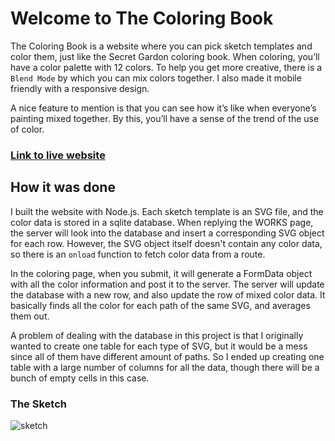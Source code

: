 # Welcome to The Coloring Book

The Coloring Book is a website where you can pick sketch templates and color them, just like the Secret Gardon coloring book. When coloring, you’ll have a color palette with 12 colors. To help you get more creative, there is a `Blend Mode` by which you can mix colors together. I also made it mobile friendly with a responsive design.

A nice feature to mention is that you can see how it’s like when everyone’s painting mixed together. By this, you’ll have a sense of the trend of the use of color. 

### [Link to live website](thecoloringbook.herokuapp.com)

## How it was done

I built the website with Node.js. Each sketch template is an SVG file, and the color data is stored in a sqlite database. When replying the WORKS page, the server will look into the database and insert a corresponding SVG object for each row. However, the SVG object itself doesn't contain any color data, so there is an `onload` function to fetch color data from a route.

In the coloring page, when you submit, it will generate a FormData object with all the color information and post it to the server. The server will update the database with a new row, and also update the row of mixed color data. It basically finds all the color for each path of the same SVG, and averages them out.

A problem of dealing with the database in this project is that I originally wanted to create one table for each type of SVG, but it would be a mess since all of them have different amount of paths. So I ended up creating one table with a large number of columns for all the data, though there will be a bunch of empty cells in this case.

### The Sketch
![sketch](https://www.dropbox.com/s/kasgiq69jirsj3w/thecoloringbook_sketch.jpg)